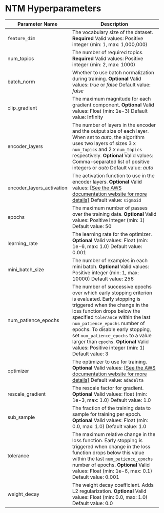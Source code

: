 # NTM Hyperparameters<a name="ntm_hyperparameters"></a>


| Parameter Name | Description | 
| --- | --- | 
|  `feature_dim`  |  The vocabulary size of the dataset\. **Required** Valid values: Positive integer \(min: 1, max: 1,000,000\)  | 
| num\_topics |  The number of required topics\. **Required** Valid values: Positive integer \(min: 2, max: 1000\)  | 
| batch\_norm |  Whether to use batch normalization during training\. **Optional** Valid values: *true* or *false* Default value: *false*  | 
| clip\_gradient |  The maximum magnitude for each gradient component\. **Optional** Valid values: Float \(min: 1e\-3\) Default value: Infinity  | 
| encoder\_layers |  The number of layers in the encoder and the output size of each layer\. When set to *auto*, the algorithm uses two layers of sizes 3 x `num_topics` and 2 x `num_topics` respectively\.  **Optional** Valid values: Comma\-separated list of positive integers or *auto* Default value: *auto*  | 
| encoder\_layers\_activation |  The activation function to use in the encoder layers\. **Optional** Valid values:  [\[See the AWS documentation website for more details\]](http://docs.aws.amazon.com/sagemaker/latest/dg/ntm_hyperparameters.html) Default value: `sigmoid`  | 
| epochs |  The maximum number of passes over the training data\. **Optional** Valid values: Positive integer \(min: 1\) Default value: 50  | 
| learning\_rate |  The learning rate for the optimizer\. **Optional** Valid values: Float \(min: 1e\-6, max: 1\.0\) Default value: 0\.001  | 
| mini\_batch\_size |  The number of examples in each mini batch\. **Optional** Valid values: Positive integer \(min: 1, max: 10000\) Default value: 256  | 
| num\_patience\_epochs |  The number of successive epochs over which early stopping criterion is evaluated\. Early stopping is triggered when the change in the loss function drops below the specified `tolerance` within the last `num_patience_epochs` number of epochs\. To disable early stopping, set `num_patience_epochs` to a value larger than `epochs`\. **Optional** Valid values: Positive integer \(min: 1\) Default value: 3  | 
| optimizer |  The optimizer to use for training\. **Optional** Valid values: [\[See the AWS documentation website for more details\]](http://docs.aws.amazon.com/sagemaker/latest/dg/ntm_hyperparameters.html) Default value: `adadelta`  | 
| rescale\_gradient |  The rescale factor for gradient\. **Optional** Valid values: float \(min: 1e\-3, max: 1\.0\) Default value: 1\.0  | 
| sub\_sample |  The fraction of the training data to sample for training per epoch\. **Optional** Valid values: Float \(min: 0\.0, max: 1\.0\) Default value: 1\.0  | 
| tolerance |  The maximum relative change in the loss function\. Early stopping is triggered when change in the loss function drops below this value within the last `num_patience_epochs` number of epochs\. **Optional** Valid values: Float \(min: 1e\-6, max: 0\.1\) Default value: 0\.001  | 
| weight\_decay |   The weight decay coefficient\. Adds L2 regularization\. **Optional** Valid values: Float \(min: 0\.0, max: 1\.0\) Default value: 0\.0  | 